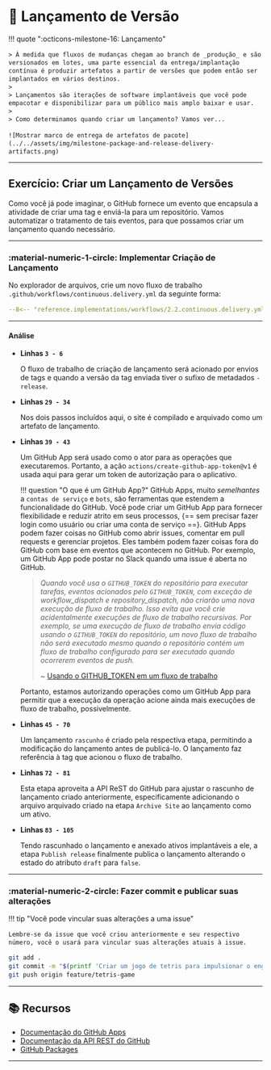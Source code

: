 # :test_tube: Lançamento de Versão

<!-- markdownlint-disable MD046 -->

!!! quote ":octicons-milestone-16: Lançamento"

    > À medida que fluxos de mudanças chegam ao branch de _produção_ e são versionados em lotes, uma parte essencial da entrega/implantação contínua é produzir artefatos a partir de versões que podem então ser implantados em vários destinos.
    >
    > Lançamentos são iterações de software implantáveis que você pode empacotar e disponibilizar para um público mais amplo baixar e usar.
    >
    > Como determinamos quando criar um lançamento? Vamos ver...

    ![Mostrar marco de entrega de artefatos de pacote](../../assets/img/milestone-package-and-release-delivery-artifacts.png)

---

## Exercício: Criar um Lançamento de Versões

Como você já pode imaginar, o GitHub fornece um evento que encapsula a atividade de criar uma tag e enviá-la para um repositório. Vamos automatizar o tratamento de tais eventos, para que possamos criar um lançamento quando necessário.

---

### **:material-numeric-1-circle: Implementar Criação de Lançamento**

No explorador de arquivos, crie um novo fluxo de trabalho `.github/workflows/continuous.delivery.yml` da seguinte forma:

```yaml title=".github/workflows/continuous.delivery.yml" linenums="1" hl_lines="3-6 29-34 39-43 45-70 72-81 83-105"
--8<-- "reference.implementations/workflows/2.2.continuous.delivery.yml"
```

---

#### Análise

- **Linhas `3 - 6`**

    O fluxo de trabalho de criação de lançamento será acionado por envios de tags e quando a versão da tag enviada tiver o sufixo de metadados `-release`.

- **Linhas `29 - 34`**

    Nos dois passos incluídos aqui, o site é compilado e arquivado como um artefato de lançamento.

- **Linhas `39 - 43`**

    Um GitHub App será usado como o ator para as operações que executaremos. Portanto, a ação `actions/create-github-app-token@v1` é usada aqui para gerar um token de autorização para o aplicativo.

    !!! question "O que é um GitHub App?"
        GitHub Apps, muito _semelhantes_ a `contas de serviço` e `bots`, são ferramentas que estendem a funcionalidade do GitHub. Você pode criar um GitHub App para fornecer flexibilidade e reduzir atrito em seus processos, {== sem precisar fazer login como usuário ou criar uma conta de serviço ==}. GitHub Apps podem fazer coisas no GitHub como abrir issues, comentar em pull requests e gerenciar projetos. Eles também podem fazer coisas fora do GitHub com base em eventos que acontecem no GitHub. Por exemplo, um GitHub App pode postar no Slack quando uma issue é aberta no GitHub.

    > _Quando você usa o `GITHUB_TOKEN` do repositório para executar tarefas, eventos acionados pelo `GITHUB_TOKEN`, com exceção de workflow_dispatch e repository_dispatch, não criarão uma nova execução de fluxo de trabalho. Isso evita que você crie acidentalmente execuções de fluxo de trabalho recursivas. Por exemplo, se uma execução de fluxo de trabalho envia código usando o `GITHUB_TOKEN` do repositório, um novo fluxo de trabalho não será executado mesmo quando o repositório contém um fluxo de trabalho configurado para ser executado quando ocorrerem eventos de push._
    >
    > ~ [Usando o GITHUB_TOKEN em um fluxo de trabalho](https://docs.github.com/pt/actions/security-guides/automatic-token-authentication#using-the-github_token-in-a-workflow)

    Portanto, estamos autorizando operações como um GitHub App para permitir que a execução da operação acione ainda mais execuções de fluxo de trabalho, possivelmente.

- **Linhas `45 - 70`**

    Um lançamento `rascunho` é criado pela respectiva etapa, permitindo a modificação do lançamento antes de publicá-lo. O lançamento faz referência à tag que acionou o fluxo de trabalho.

- **Linhas `72 - 81`**

    Esta etapa aproveita a API ReST do GitHub para ajustar o rascunho de lançamento criado anteriormente, especificamente adicionando o arquivo arquivado criado na etapa `Archive Site` ao lançamento como um ativo.

- **Linhas `83 - 105`**

    Tendo rascunhado o lançamento e anexado ativos implantáveis a ele, a etapa `Publish release` finalmente publica o lançamento alterando o estado do atributo `draft` para `false`.

---

### **:material-numeric-2-circle: Fazer commit e publicar suas alterações**

!!! tip "Você pode vincular suas alterações a uma issue"

    Lembre-se da issue que você criou anteriormente e seu respectivo número, você o usará para vincular suas alterações atuais à issue.

```bash linenums="1"
git add .
git commit -m "$(printf 'Criar um jogo de tetris para impulsionar o engajamento do site\n\n-Implementar automação de lançamento\n\n- Resolve #<NÚMERO-DA-ISSUE>')"
git push origin feature/tetris-game
```

---

## 📚 Recursos

- [Documentação do GitHub Apps](https://docs.github.com/pt/apps)
- [Documentação da API REST do GitHub](https://docs.github.com/pt/rest?apiVersion=2022-11-28)
- [GitHub Packages](https://docs.github.com/pt/packages/guides/about-github-container-registry)

---

